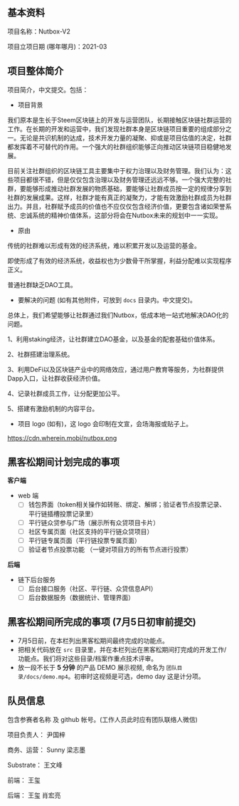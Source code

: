 ## 基本资料

项目名称：Nutbox-V2

项目立项日期 (哪年哪月)：2021-03

## 项目整体简介

项目简介，中文提交。包括：

- 项目背景

我们原本是生长于Steem区块链上的开发与运营团队，长期接触区块链社群运营的工作。在长期的开发和运营中，我们发现社群本身是区块链项目重要的组成部分之一。无论是共识机制的达成，技术开发力量的凝聚、抑或是项目估值的决定，社群都发挥着不可替代的作用。一个强大的社群组织能够正向推动区块链项目稳健地发展。

目前关注社群组织的区块链工具主要集中于权力治理以及财务管理。我们认为：这些项目都很不错，但是仅仅包含治理以及财务管理还远远不够。一个强大完整的社群，要能够形成推动社群发展的物质基础，要能够让社群成员按一定的规律分享到社群的发展成果。这样，社群才能有真正的凝聚力，才能有效激励社群成员为社群出力。并且，社群赋予成员的价值也不应仅仅包含经济价值，更要包含诸如荣誉系统、忠诚系统的精神价值体系，这部分将会在Nutbox未来的规划中一一实现。

- 原由

传统的社群难以形成有效的经济系统，难以积累开发以及运营的基金。

即使形成了有效的经济系统，收益权也为少数骨干所掌握，利益分配难以实现程序正义。

普通社群缺乏DAO工具。

- 要解决的问题 (如有其他附件，可放到 `docs` 目录内。中文提交)。

总体上，我们希望能够让社群通过我们Nutbox，低成本地一站式地解决DAO化的问题。

  1、利用staking经济，让社群建立DAO基金，以及基金的配套基础价值体系。
  
  2、社群搭建治理系统。
  
  3、利用DeFi以及区块链产业中的网络效应，通过用户教育等服务，为社群提供Dapp入口，让社群收获经济价值。
  
  4、记录社群成员工作，让分配更加公平。
  
  5、搭建有激励机制的内容平台。

- 项目 logo (如有)，这 logo 会印制在文宣，会场海报或贴子上。

https://cdn.wherein.mobi/nutbox.png

## 黑客松期间计划完成的事项

**客户端**

- web 端
  - [ ] 钱包界面（token相关操作如转账、绑定、解绑；验证者节点投票记录、平行链插槽投票记录里）
  - [ ] 平行链众贷参与广场（展示所有众贷项目卡片）
  - [ ] 社区专属页面（社区支持的平行链众贷项目）
  - [ ] 平行链专属页面（平行链投票专属页面）
  - [ ] 验证者节点投票功能 （一键对项目方的所有节点进行投票）
 
**后端**

- 链下后台服务
  - [ ] 后台接口服务（社区、平行链、众贷信息API）
  - [ ] 后台数据服务（数据统计、管理界面）

## 黑客松期间所完成的事项 (7月5日初审前提交)

- 7月5日前，在本栏列出黑客松期间最终完成的功能点。
- 把相关代码放在 `src` 目录里，并在本栏列出在黑客松期间打完成的开发工作/功能点。我们将对这些目录/档案作重点技术评审。
- 放一段不长于 **5 分钟** 的产品 DEMO 展示视频, 命名为 `团队目录/docs/demo.mp4`。初审时这视频是可选，demo day 这是计分项。

## 队员信息

包含参赛者名称 及 github 帐号。(工作人员此时应有团队联络人微信)

项目负责人： 尹国梓

商务、运营： Sunny  梁志墨

Substrate： 王文峰

前端： 王玺

后端： 王玺 肖宏亮


